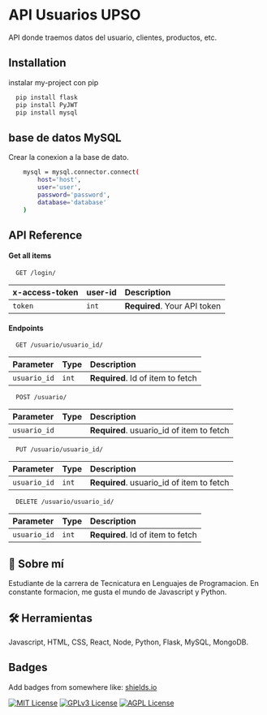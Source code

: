 
# API Usuarios UPSO

API donde traemos datos del usuario, clientes, productos, etc.


## Installation

instalar my-project con pip

```bash
  pip install flask
  pip install PyJWT
  pip install mysql
```
    
## base de datos MySQL

Crear la conexion a la base de dato.

```bash
    mysql = mysql.connector.connect(
        host='host',
        user='user',
        password='password',
        database='database'
    )
```


## API Reference

#### Get all items

```http
  GET /login/
```

| x-access-token | user-id     | Description                |
| :-------- | :------- | :------------------------- |
| `token` | `int` | **Required**. Your API token |

#### Endpoints

```http
  GET /usuario/usuario_id/
```

| Parameter | Type     | Description                       |
| :-------- | :------- | :-------------------------------- |
| `usuario_id`      | `int` | **Required**. Id of item to fetch |

```http
  POST /usuario/
```

| Parameter | Type     | Description                       |
| :-------- | :------- | :-------------------------------- |
| `usuario_id`      |  | **Required**. usuario_id of item to fetch |

```http
  PUT /usuario/usuario_id/
```

| Parameter | Type     | Description                       |
| :-------- | :------- | :-------------------------------- |
| `usuario_id`      | `int` | **Required**. usuario_id of item to fetch |

```http
  DELETE /usuario/usuario_id/
```

| Parameter | Type     | Description                       |
| :-------- | :------- | :-------------------------------- |
| `usuario_id`      | `int` | **Required**. Id of item to fetch |



## 🚀 Sobre mí
Estudiante de la carrera de Tecnicatura en Lenguajes de Programacion. En constante formacion, me gusta el mundo de Javascript y Python.


## 🛠 Herramientas
Javascript, HTML, CSS, React, Node, Python, Flask, MySQL, MongoDB.


## Badges

Add badges from somewhere like: [shields.io](https://shields.io/)

[![MIT License](https://img.shields.io/badge/License-MIT-green.svg)](https://choosealicense.com/licenses/mit/)
[![GPLv3 License](https://img.shields.io/badge/License-GPL%20v3-yellow.svg)](https://opensource.org/licenses/)
[![AGPL License](https://img.shields.io/badge/license-AGPL-blue.svg)](http://www.gnu.org/licenses/agpl-3.0)

